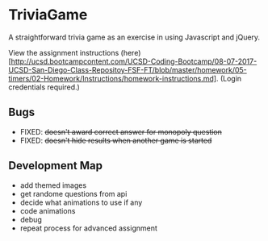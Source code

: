# TriviaGame
A straightforward trivia game as an exercise in using Javascript and jQuery.

View the assignment instructions (here)[http://ucsd.bootcampcontent.com/UCSD-Coding-Bootcamp/08-07-2017-UCSD-San-Diego-Class-Repositoy-FSF-FT/blob/master/homework/05-timers/02-Homework/Instructions/homework-instructions.md]. (Login credentials required.)

## Bugs
* FIXED: ~~doesn't award correct answer for monopoly question~~
* FIXED: ~~doesn't hide results when another game is started~~


## Development Map
* add themed images
* get randome questions from api
* decide what animations to use if any
* code animations
* debug
* repeat process for advanced assignment